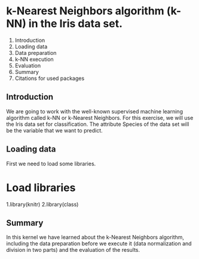 

# k-Nearest Neighbors algorithm (k-NN) in the Iris data set.

1. Introduction
2. Loading data
3. Data preparation
4. k-NN execution
5. Evaluation
6. Summary
7. Citations for used packages

## Introduction
We are going to work with the well-known supervised machine learning algorithm called k-NN or k-Nearest Neighbors. For this exercise, we will use the Iris data set for classification. The attribute Species of the data set will be the variable that we want to predict.

## Loading data
First we need to load some libraries.

# Load libraries
1.library(knitr)
2.library(class)


## Summary
In this kernel we have learned about the k-Nearest Neighbors algorithm, including the data preparation before we execute it (data normalization and division in two parts) and the evaluation of the results.

